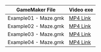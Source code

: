 | GameMaker File | Video exe |
| --- | --- |
|Example01 - Maze.gmk | [MP4 Link](https://drive.google.com/open?id=1h3w5wv27e7Ye9gCyDonTjSZFxNfdDXGB) |
|Example02 - Maze.gmk | [MP4 Link](https://drive.google.com/open?id=1MyCKWfBH8RTEdw69oQ9AV7ycMiYLOxpx) |
|Example03 - Maze.gmk | [MP4 Link](https://drive.google.com/open?id=1FXD5m4bxE0Eol82cHdsG7sSRozJH73SA) |
|Example04 - Maze.gmk | [MP4 Link](https://drive.google.com/open?id=1EPd2Pmhg6WoYr3dC_nsPPBmXI-UrPuxh) |
